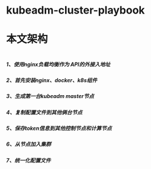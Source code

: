 # kubeadm-cluster-playbook
# 
#           本文架构 
#
#
##### 1、使用nginx负载均衡作为 API的外接入地址
##### 2、首先安装nginx、docker、k8s组件
##### 3、生成第一台kubeadm master节点
##### 4、复制配置文件到其他俩台节点
##### 5、保存token信息到其他控制节点和计算节点
##### 6、从节点加入集群
##### 7、统一化配置文件
